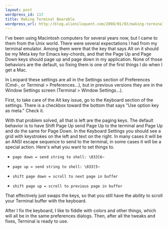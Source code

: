 ```yaml
---
layout: post
wordpress_id: 117
title: Making Terminal Bearable
wordpress_url: http://blog.alieniloquent.com/2008/01/03/making-terminal-bearable/
---
```

I've been using Macintosh computers for several years now, but I came to them
from the Unix world. There were several expectations I had from my terminal
emulator. Among them were that the key that says Alt on it should be my Meta
key for Emacs key-chords, and that the Page Up and Page Down keys should page
up and page down in my application. None of those behaviors are the default,
so fixing them is one of the first things I do when I get a Mac.

In Leopard these settings are all in the Settings section of Preferences
(Cmd-, or Terminal > Preferences...), but in previous versions they are in the
Window Settings screen (Terminal > Window Settings...).

First, to take care of the Alt key issue, go to the Keyboard section of the
settings. There is a checkbox toward the bottom that says "Use option key as
meta." Check it.

With that problem solved, all that is left are the paging keys. The default
behavior is to have Shift Page Up send Page Up to the terminal and Page Up and
do the same for Page Down. In the Keyboard Settings you should see a grid with
keystrokes on the left and text on the right. In many cases it will be an ANSI
escape sequence to send to the terminal, in some cases it will be a special
action. Here's what you want to set things to.

* `page down = send string to shell: \033[6~`

* `page up = send string to shell: \033[5~`

* `shift page down = scroll to next page in buffer`

* `shift page up = scroll to previous page in buffer`

That effectively just swaps the keys, so that you still have the ability to
scroll your Terminal buffer with the keyboard.

After I fix the keyboard, I like to fiddle with colors and other things, which
will all be in the same preferences dialogs. Then, after all the tweaks and
fixes, Terminal is ready to use.

